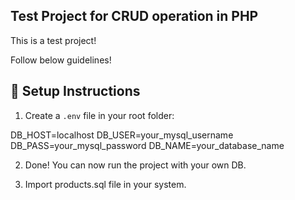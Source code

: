 ## Test Project for CRUD operation in PHP
This is a test project! 

Follow below guidelines!
## 🔧 Setup Instructions

1. Create a `.env` file in your root folder:

DB_HOST=localhost
DB_USER=your_mysql_username
DB_PASS=your_mysql_password
DB_NAME=your_database_name

2. Done! You can now run the project with your own DB.

3. Import products.sql file in your system.
